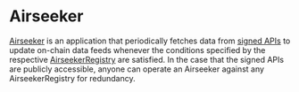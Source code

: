 # Airseeker

[Airseeker](https://github.com/api3dao/airseeker-v2/) is an application that periodically fetches data from [signed APIs](./signed-api.md) to update on-chain data feeds whenever the conditions specified by the respective [AirseekerRegistry](../contracts/api3-server-v1/airseekerregistry.md) are satisfied.
In the case that the signed APIs are publicly accessible, anyone can operate an Airseeker against any AirseekerRegistry for redundancy.
